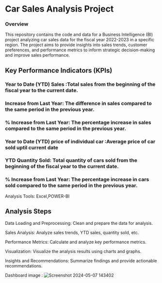 
# Car Sales Analysis Project

### Overview

This repository contains the code and data for a Business Intelligence (BI) project analyzing car sales data for the fiscal year 2022-2023 in a specific region. The project aims to provide insights into sales trends, customer preferences, and performance metrics to inform strategic decision-making and improve sales performance.

## Key Performance Indicators (KPIs)
### Year to Date (YTD) Sales  :Total sales from the beginning of the fiscal year to the current date.

### Increase from Last Year: The difference in sales compared to the same period in the previous year.

### % Increase from Last Year: The percentage increase in sales compared to the same period in the previous year.

###  Year to Date (YTD) price of individual car  :Average price of car sold uptil current date

### YTD Quantity Sold: Total quantity of cars sold from the beginning of the fiscal year to the current date.

### % Increase from Last Year: The percentage increase in cars sold  compared to the same period in the previous year.


Analysis Tools: Excel,POWER-BI


## Analysis Steps

Data Loading and Preprocessing: Clean and prepare the data for analysis.

Sales Analysis: Analyze sales trends, YTD sales, quantity sold, etc.

Performance Metrics: Calculate and analyze key performance metrics.

Visualization: Visualize the analysis results using charts and graphs.

Insights and Recommendations: Summarize findings and provide actionable recommendations.



Dashboard image : ![Screenshot 2024-05-07 143402](https://github.com/Sherin1998/powerbi_dashboard_carsales/assets/75293746/82367079-b304-42ea-a52e-57b8371e8507)

